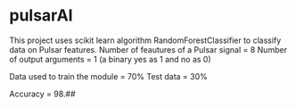 # pulsarAI
This project uses scikit learn algorithm RandomForestClassifier to classify data on Pulsar features.
Number of feautures of a Pulsar signal = 8
Number of output arguments = 1 (a binary yes as 1 and no as 0)

Data used to train the module = 70%
Test data = 30%

Accuracy = 98.##
